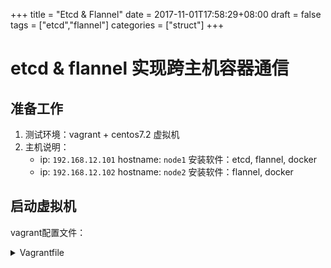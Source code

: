 +++
title = "Etcd & Flannel"
date = 2017-11-01T17:58:29+08:00
draft = false
tags = ["etcd","flannel"]
categories = ["struct"]
+++

# etcd & flannel 实现跨主机容器通信

## 准备工作

1. 测试环境：vagrant + centos7.2 虚拟机
2. 主机说明：
    - ip: `192.168.12.101` hostname: `node1` 安装软件：etcd, flannel, docker
    - ip: `192.168.12.102` hostname: `node2` 安装软件：flannel, docker

## 启动虚拟机

vagrant配置文件：

<details>
<summary>Vagrantfile</summary>
```ruby
# -*- mode: ruby -*-
# vi: set ft=ruby :

Vagrant.configure(2) do |config|

    (1..2).each do |i|
        config.vm.define "node#{i}" do |s|
            s.vm.box = "bento/centos-7.2"
            s.vm.hostname = "node#{i}"
            n = 100 + i
            s.vm.network "private_network", ip: "192.168.12.#{n}"
            s.ssh.username = "vagrant"
            s.ssh.password = "vagrant"
            s.ssh.insert_key = false
            s.vm.provider "virtualbox" do |v|
                v.name = "node#{i}"
                v.cpus = 1
                v.memory = 1024
            end
        end
    end
end
```
</details>

在该配置文件的目录下执行`vagrant up`启动两台测试用虚拟机

## 通用配置

**以下操作在 node1 和 node2 上都需要配置**

1. 关闭，禁用防火墙：

    ```bash
    sudo systemctl stop firewalld
    sudo systemctl disable firewalld
    ```

2. 安装需要软件：

    ```bash
    sudo yum install -y epel-release docker flannel
    ```

## node1 配置

1. 安装etcd：

    ```bash
    sudo yum install -y etcd
    ```

2. 修改etcd的配置文件`/etc/etcd/etcd.conf`为如下内容，修改前可以先备份原来的配置文件：

    ```conf
    ETCD_NAME=master
    ETCD_DATA_DIR="/var/lib/etcd/default.etcd"
    ETCD_LISTEN_CLIENT_URLS="http://0.0.0.0:2379,http://0.0.0.0:4001"
    ETCD_ADVERTISE_CLIENT_URLS="http://192.168.12.101:2379,http://192.168.12.101:4001"
    ```

3. 启动etcd，并设置开机自启动：

    ```bash
    sudo systemctl start etcd
    sudo systemctl enable etcd
    ```

4. 测试etcd状态：

    ```bash
    etcdctl -C http://192.168.12.101:2379 cluster-health
    etcdctl -C http://192.168.12.101:4001 cluster-health
    ```

5. 安装flannel：

    ```bash
    sudo yum -y install flannel
    ```

6. 修改flannel的配置文件`/etc/sysconfig/flanneld`为如下内容，修改前可以先备份原来的配置文件：

    ```conf
    FLANNEL_ETCD="http://192.168.12.101:2379"
    FLANNEL_ETCD_KEY="/atomic.io/network"
    FLANNEL_OPTIONS="--iface=enp0s8"
    ```

    注意，配置文件里的`--iface=enp0s8`配置的是网卡，可以用`ip addr`命令查看，如果不配置网卡，可能会给不同主机的容器分配相同的ip地址

7. 在etcd中设置flannel的key，用来保证多个flannel实例间的配置一致性：

    ```bash
    etcdctl mk /atomic.io/network/config '{"Network": "192.168.0.0/16"}'
    ```
    设置的key要和flannel配置的相同。`Network`后的ip地址可以任意设定网段，容器ip会根据该网段自动分配。

8. 启动flannel，重启docker，使flannel分配的ip生效：

    ```bash
    sudo systemctl start flannel
    sudo systemctl enable flannel
    sudo systemctl restart docker
    ```

## node2 配置

1. 修改flannel的配置文件`/etc/sysconfig/flanneld`为如下内容，修改前可以先备份原来的配置文件：

    ```conf
    FLANNEL_ETCD="http://192.168.12.101:2379"
    FLANNEL_ETCD_KEY="/atomic.io/network"
    FLANNEL_OPTIONS="--iface=enp0s8"
    ```

    注意，配置文件里的`--iface=enp0s8`配置的是网卡，可以用`ip addr`命令查看，如果不配置网卡，可能会给不同主机的容器分配相同的ip地址

2. 启动flannel，重启docker，使flannel分配的ip生效：

    ```bash
    sudo systemctl start flannel
    sudo systemctl enable flannel
    sudo systemctl restart docker
    ```

## 启动容器进行测试

1. 在node1和node2中分别运行一个容器：

    ```bash
    sudo docker run -it ubuntu:14.04
    ```

2. 在两个容器中互相ping对方ip，如果配置成功，则应该能ping通。否则请检查配置是否有错误，尤其是flannel配置网卡。
    
